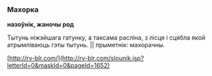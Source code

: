 ### Махорка
**назоўнік, жаночы род**

Тытунь ніжэйшага гатунку, а таксама расліна, з лісця і сцябла якой атрымліваюць гэты тытунь. || прыметнік: махорачны.

<a rel="author">[http://rv-blr.com/](http://rv-blr.com/slounik.jsp?letterId=0&maskId=0&pageId=1652)</a>
